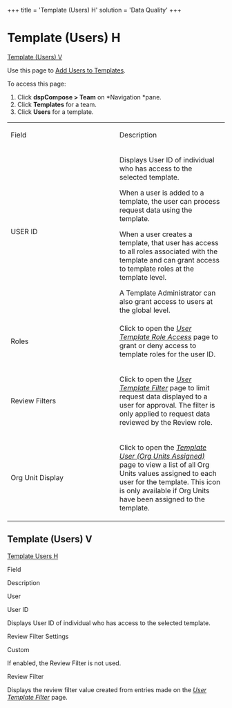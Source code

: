 +++
title = 'Template (Users) H'
solution = 'Data Quality'
+++

# Template (Users) H

[Template (Users) V  
](#Template_Users_V)

<div class="use">

Use this page to [Add Users to
Templates](../Use_Cases/Add_Users_to_Templates.htm).

</div>

To access this page:

1.  Click <span style="font-weight: bold;">dspCompose \>
    Team</span> on *Navigation *pane.
2.  Click <span style="font-weight: bold;">Templates</span> for a team.
3.  Click <span style="font-weight: bold;">Users</span> for a template.

<table>
<colgroup>
<col style="width: 50%" />
<col style="width: 50%" />
</colgroup>
<tbody>
<tr class="odd">
<td><p>Field</p></td>
<td><p>Description</p></td>
</tr>
<tr class="even">
<td><p>USER ID</p></td>
<td><p>Displays User ID of individual who has access to the selected template.</p>
<p>When a user is added to a template, the user can process request data using the template.</p>
<p>When a user creates a template, that user has access to all roles associated with the template and can grant access to template roles at the template level.</p>
A Template Administrator can also grant access to users at the global level.</td>
</tr>
<tr class="odd">
<td><p>Roles</p></td>
<td><p>Click to open the <em><a href="User_Template_Role_Access.htm">User Template Role Access</a></em> page to grant or deny access to template roles for the user ID.</p></td>
</tr>
<tr class="even">
<td><p>Review Filters</p></td>
<td><p>Click to open the <em><a href="User_Template_Filter.htm">User Template Filter</a></em> page to limit request data displayed to a user for approval. The filter is only applied to request data reviewed by the Review role.</p></td>
</tr>
<tr class="odd">
<td><p>Org Unit Display</p></td>
<td><p>Click to open the <em><a href="Template_User_Org_Units_Assigned.htm"><em>Template User (Org Units Assigned)</em></a></em> page to view a list of all Org Units values assigned to each user for the template. This icon is only available if Org Units have been assigned to the template.</p></td>
</tr>
</tbody>
</table>

## <span id="Template_Users_V"></span>Template (Users) V

[Template Users H](Template_Users_H.htm)

Field

Description

User

User ID

Displays User ID of individual who has access to the selected template.

Review Filter Settings

Custom

If enabled, the Review Filter is not used.

Review Filter

Displays the review filter value created from entries made on the *[User
Template Filter](User_Template_Filter.htm)* page.
